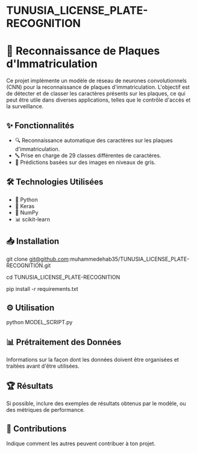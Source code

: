 # TUNUSIA_LICENSE_PLATE-RECOGNITION
# 🚗 Reconnaissance de Plaques d'Immatriculation

Ce projet implémente un modèle de réseau de neurones convolutionnels (CNN) pour la reconnaissance de plaques d'immatriculation.
L'objectif est de détecter et de classer les caractères présents sur les plaques, 
ce qui peut être utile dans diverses applications, telles que le contrôle d'accès et la surveillance.

## ✨ Fonctionnalités

- 🔍 Reconnaissance automatique des caractères sur les plaques d'immatriculation.
- 🔤 Prise en charge de 29 classes différentes de caractères.
- 📸 Prédictions basées sur des images en niveaux de gris.

## 🛠️ Technologies Utilisées

- 🐍 Python
- 🔷 Keras
- 🔢 NumPy
- 📊 scikit-learn

## 📥 Installation
git clone git@github.com:muhammedehab35/TUNUSIA_LICENSE_PLATE-RECOGNITION.git

cd TUNUSIA_LICENSE_PLATE-RECOGNITION

pip install -r requirements.txt


## ⚙️ Utilisation
python MODEL_SCRIPT.py


## 📊 Prétraitement des Données
Informations sur la façon dont les données doivent être organisées et traitées avant d'être utilisées.


## 🏆 Résultats
Si possible, inclure des exemples de résultats obtenus par le modèle, ou des métriques de performance.


## 🤝 Contributions
Indique comment les autres peuvent contribuer à ton projet.
